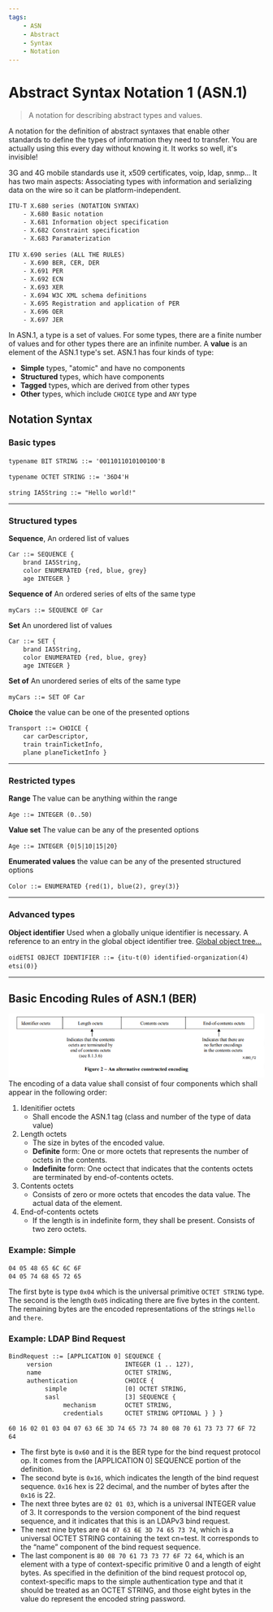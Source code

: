 ```yaml
---
tags:
	- ASN
	- Abstract
	- Syntax
	- Notation
---
```


# Abstract Syntax Notation 1 (ASN.1)
> A notation for describing abstract types and values.

A notation for the definition of abstract syntaxes that enable other standards to define the types of information they need to transfer. You are actually using this every day without knowing it. It works so well, it's invisible!

3G and 4G mobile standards use it, x509 certificates, voip, ldap, snmp... It has two main aspects: Associating types with information and serializing data on the wire so it can be platform-independent.

```
ITU-T X.680 series (NOTATION SYNTAX)
	- X.680 Basic notation
	- X.681 Information object specification
	- X.682 Constraint specification
	- X.683 Paramaterization

ITU X.690 series (ALL THE RULES)
	- X.690 BER, CER, DER
	- X.691 PER
	- X.692 ECN
	- X.693 XER
	- X.694 W3C XML schema definitions
	- X.695 Registration and application of PER
	- X.696 OER
	- X.697 JER
```

In ASN.1, a type is a set of values. For some types, there are a finite number of values and for other types there are an infinite number. A **value** is an element of the ASN.1 type's set. ASN.1 has four kinds of type:
- **Simple** types, "atomic" and have no components
- **Structured** types, which have components
- **Tagged** types, which are derived from other types
- **Other** types, which include `CHOICE` type and `ANY` type
## Notation Syntax

### Basic types

`typename BIT STRING ::= '0011011010100100'B`

`typename OCTET STRING ::= '36D4'H`

`string IA5String ::= "Hello world!"`

------

### Structured types

**Sequence**, An ordered list of values

```
Car ::= SEQUENCE {
	brand IA5String,
	color ENUMERATED {red, blue, grey}
	age INTEGER }
```

**Sequence of** An ordered series of elts of the same type

`myCars ::= SEQUENCE OF Car`

**Set** An unordered list of values

```
Car ::= SET {
	brand IA5String,
	color ENUMERATED {red, blue, grey}
	age INTEGER }
```

**Set of** An unordered series of elts of the same type

`myCars ::= SET OF Car` 

**Choice** the value can be one of the presented options

```
Transport ::= CHOICE {
	car carDescriptor,
	train trainTicketInfo,
	plane planeTicketInfo }
```

------

### Restricted types

**Range** The value can be anything within the range

`Age ::= INTEGER (0..50)` 

**Value set** The value can be any of the presented options

`Age ::= INTEGER {0|5|10|15|20}`

**Enumerated values** the value can be any of the presented structured options

`Color ::= ENUMERATED {red(1), blue(2), grey(3)}`

------

### Advanced types

**Object identifier** Used when a globally unique identifier is necessary. A reference to an entry in the global object identifier tree. [Global object tree...](http://www.oid-info.com/cgi-bin/display)

`oidETSI OBJECT IDENTIFIER ::= {itu-t(0) identified-organization(4) etsi(0)}`


------

## Basic Encoding Rules of ASN.1 (BER)
![Figure 1](/resources/ber-encoding-alternative.png)
The encoding of a data value shall consist of four components which shall appear in the following order:
1. Idenitifier octets
	+ Shall encode the ASN.1 tag (class and number of the type of data value)
2. Length octets
	+ The size in bytes of the encoded value.
	+ **Definite** form: One or more octets that represents the number of octets in the contents.
	+ **Indefinite** form: One octect that indicates that the contents octets are terminated by end-of-contents octets.
3. Contents octets
	+ Consists of zero or more octets that encodes the data value. The actual data of the element.
4. End-of-contents octets
	+ If the length is in indefinite form, they shall be present. Consists of two zero octets.

### Example: Simple

```
04 05 48 65 6C 6C 6F
04 05 74 68 65 72 65
```

The first byte is type `0x04` which is the universal primitive `OCTET STRING` type. The second is the length `0x05` indicating there are five bytes in the content. The remaining bytes are the encoded representations of the strings `Hello` and `there`.

### Example: LDAP Bind Request
```
BindRequest ::= [APPLICATION 0] SEQUENCE {
     version                    INTEGER (1 .. 127),
     name                       OCTET STRING,
     authentication             CHOICE {
          simple                [0] OCTET STRING,
          sasl                  [3] SEQUENCE {
               mechanism        OCTET STRING,
               credentials      OCTET STRING OPTIONAL } } }
```
```
60 16 02 01 03 04 07 63 6E 3D 74 65 73 74 80 08 70 61 73 73 77 6F 72 64
```

- The first byte is `0x60` and it is the BER type for the bind request protocol op. It comes from the [APPLICATION 0] SEQUENCE portion of the definition.
- The second byte is `0x16`, which indicates the length of the bind request sequence. `0x16` hex is 22 decimal, and the number of bytes after the `0x16` is 22.
- The next three bytes are `02 01 03`, which is a universal INTEGER value of 3. It corresponds to the version component of the bind request sequence, and it indicates that this is an LDAPv3 bind request.
- The next nine bytes are `04 07 63 6E 3D 74 65 73 74`, which is a universal OCTET STRING containing the text cn=test. It corresponds to the “name” component of the bind request sequence.
- The last component is `80 08 70 61 73 73 77 6F 72 64`, which is an element with a type of context-specific primitive 0 and a length of eight bytes. As specified in the definition of the bind request protocol op, context-specific maps to the simple authentication type and that it should be treated as an OCTET STRING, and those eight bytes in the value do represent the encoded string password.